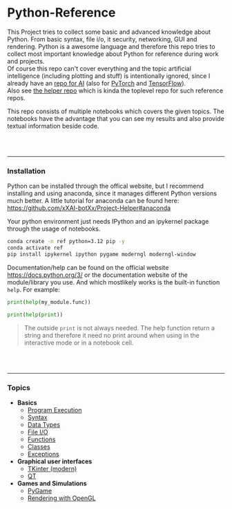 # Python-Reference

This Project tries to collect some basic and advanced knowledge about Python. From basic syntax, file i/o, it security, networking, GUI and rendering. Python is a awesome language and therefore this repo tries to collect most important knowledge about Python for reference during work and projects.<br>
Of course this repo can't cover everything and the topic artificial intelligence (including plotting and stuff) is intentionally ignored, since I already have an [repo for AI](https://github.com/xXAI-botXx/AI) (also for [PyTorch](https://github.com/xXAI-botXx/PyTorch-Reference) and [TensorFlow](https://github.com/xXAI-botXx/TensorFlow-Reference)).<br>
Also see [the helper repo](https://github.com/xXAI-botXx/Project-Helper) which is kinda the toplevel repo for such reference repos.

This repo consists of multiple notebooks which covers the given topics. The notebooks have the advantage that you can see my results and also provide textual information beside code.

<br><br>

---
### Installation

Python can be installed through the offical website, but I recommend installing and using anaconda, since it manages different Python versions much better. A little tutorial for anaconda can be found here: https://github.com/xXAI-botXx/Project-Helper#anaconda <br>

Your python environment just needs IPython and an ipykernel package through the usage of notebooks.

```bash
conda create -n ref python=3.12 pip -y 
conda activate ref
pip install ipykernel ipython pygame moderngl moderngl-window
```

Documentation/help can be found on the official website https://docs.python.org/3/ or the documentation website of the module/library you use. And which mostlikely works is the built-in function `help`. For example:
```python
print(help(my_module.func))
```

```python
print(help(print))
```

> The outside `print` is not always needed. The help function return a string and therefore it need no print around when using in the interactive mode or in a notebook cell. 

<br><br>

---
### Topics

- **Basics**
    - [Program Execution](./src/basics/execution.ipynb)
    - [Syntax](./src/basics/syntax.ipynb)
    - [Data Types](./src/basics/data_types.ipynb)
    - [File I/O](./src/basics/file_io.ipynb)
    - [Functions](./src/basics/functions.ipynb)
    - [Classes](./src/basics/classes.ipynb)
    - [Exceptions](./src/basics/exceptions.ipynb)
- **Graphical user interfaces**
    - [TKinter (modern)](./src/GUI/tkinter.ipynb)
    - [QT](./src/GUI/qt.ipynb)
- **Games and Simulations**
    - [PyGame](./src/games/pygame/pygame.ipynb)
    - [Rendering with OpenGL](./src/rendering/moderngl.ipynb)



